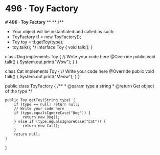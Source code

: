 # 496 · Toy Factory

**# 496 · Toy Factory**
**
**
/**
 * Your object will be instantiated and called as such:
 * ToyFactory tf = new ToyFactory();
 * Toy toy = tf.getToy(type);
 * toy.talk();
 */
interface Toy {
    void talk();
}

class Dog implements Toy {
    // Write your code here
    @Override
    public void talk() {
        System.out.print("Wow");
    }
}

class Cat implements Toy {
    // Write your code here
    @Override
    public void talk() {
        System.out.print("Meow");
    }
}

public class ToyFactory {
    /**
     * @param type a string
     * @return Get object of the type
     */

    public Toy getToy(String type) {
        if (type == null) return null;
        // Write your code here
        if (type.equalsIgnoreCase("Dog")) {
            return new Dog();
        } else if (type.equalsIgnoreCase("Cat")) {
            return new Cat();
        }
        return null;
    }
}
